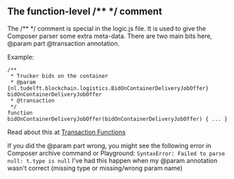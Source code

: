 The function-level /** */ comment
-----
The /** */ comment is special in the logic.js file. It is used to give the Composer parser some extra meta-data. There are two main bits here, @param part @transaction annotation.

Example:
```
/**
 * Trucker bids on the container
 * @param {nl.tudelft.blockchain.logistics.BidOnContainerDeliveryJobOffer} bidOnContainerDeliveryJobOffer
 * @transaction
 */
function bidOnContainerDeliveryJobOffer(bidOnContainerDeliveryJobOffer) { ... }
```

Read about this at [Transaction Functions](https://hyperledger.github.io/composer/api/api-doc-index.html)

If you did the @param part wrong, you might see the following error in Composer archive command or Playground:
```SyntaxError: Failed to parse null: t.type is null```
I've had this happen when my @param annotation wasn't correct (missing type or missing/wrong param name)